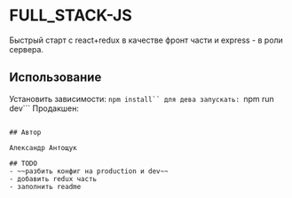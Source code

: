 # FULL_STACK-JS

Быстрый старт с react+redux в качестве фронт части и express - в роли сервера.

## Использование

Установить зависимости:
```npm install``
для дева запускать:
```npm run dev```
Продакшен:
```npm run start

## Автор

Александр Антощук

## TODO
- ~~разбить конфиг на production и dev~~
- добавить redux часть
- заполнить readme